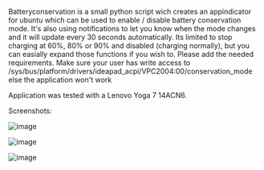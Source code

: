 Batteryconservation is a small python script wich creates an appindicator for ubuntu which can be used to enable / disable battery conservation mode.
It's also using notifications to let you know when the mode changes and it will update every 30 seconds automatically.
Its limited to stop charging at 60%, 80% or 90% and disabled (charging normally), but you can easially expand those functions if you wish to.
Please add the needed requirements.
Make sure your user has write access to /sys/bus/platform/drivers/ideapad_acpi/VPC2004:00/conservation_mode else the application won't work

Application was tested with a Lenovo Yoga 7 14ACN6.

Screenshots:

![image](https://user-images.githubusercontent.com/32970397/147856340-29529bf8-2493-411e-a5e4-9b594d5879b6.png)

![image](https://user-images.githubusercontent.com/32970397/147856361-6067d346-123b-46a2-aab9-88b4ff842724.png)

![image](https://user-images.githubusercontent.com/32970397/147856368-cc33cfe2-6f8b-4ab7-9903-3232dac7cf68.png)
